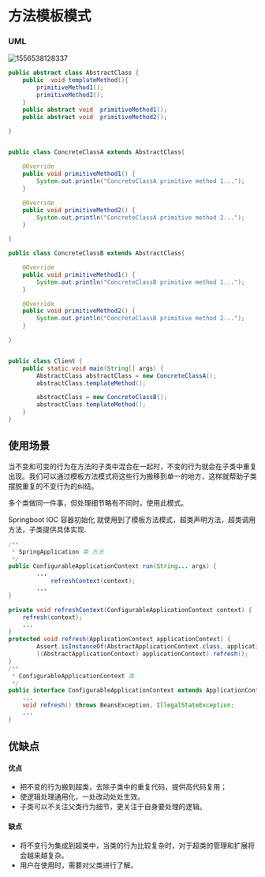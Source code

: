  # 方法模板模式

### UML

 ![1556538128337](C:\Users\Administrator\AppData\Roaming\Typora\typora-user-images\1556538128337.png)

``` java
public abstract class AbstractClass {
	public  void templateMethod(){
		primitiveMethod1();
		primitiveMethod2();
	}
	public abstract void  primitiveMethod1();
	public abstract void  primitiveMethod2();

}


public class ConcreteClassA extends AbstractClass{

	@Override
	public void primitiveMethod1() {
		System.out.println("ConcreteClassA primitive method 1...");
	}

	@Override
	public void primitiveMethod2() {
		System.out.println("ConcreteClassA primitive method 2...");
	}

}

public class ConcreteClassB extends AbstractClass{

	@Override
	public void primitiveMethod1() {
		System.out.println("ConcreteClassB primitive method 1...");
	}

	@Override
	public void primitiveMethod2() {
		System.out.println("ConcreteClassB primitive method 2...");
	}

}


public class Client {
	public static void main(String[] args) {
		AbstractClass abstractClass = new ConcreteClassA();
		abstractClass.templateMethod();

		abstractClass = new ConcreteClassB();
		abstractClass.templateMethod();
	}
}
```

## 使用场景

当不变和可变的行为在方法的子类中混合在一起时，不变的行为就会在子类中重复出现。我们可以通过模板方法模式将这些行为搬移到单一的地方，这样就帮助子类摆脱重复的不变行为的纠结。

多个类做同一件事，但处理细节略有不同时，使用此模式。

Springboot IOC 容器初始化 就使用到了模板方法模式，超类声明方法，超类调用方法，子类提供具体实现.

``` java
/**
 * SpringApplication 类 方法
 */
public ConfigurableApplicationContext run(String... args) {
		...
			refreshContext(context);
		...
}

private void refreshContext(ConfigurableApplicationContext context) {
    refresh(context);
    ...
}
protected void refresh(ApplicationContext applicationContext) {
		Assert.isInstanceOf(AbstractApplicationContext.class, applicationContext);
		((AbstractApplicationContext) applicationContext).refresh();
}
/**
 * ConfigurableApplicationContext 类
 */
public interface ConfigurableApplicationContext extends ApplicationContext, Lifecycle, Closeable {
    ...
    void refresh() throws BeansException, IllegalStateException;
    ...
}


```



## 优缺点

#### 优点

- 把不变的行为搬到超类，去除子类中的重复代码，提供高代码复用；
- 使逻辑处理通用化，一处改动处处生效。
- 子类可以不关注父类行为细节，更关注于自身要处理的逻辑。

#### 缺点

- 将不变行为集成到超类中，当类的行为比较复杂时，对于超类的管理和扩展将会越来越复杂。
- 用户在使用时，需要对父类进行了解。